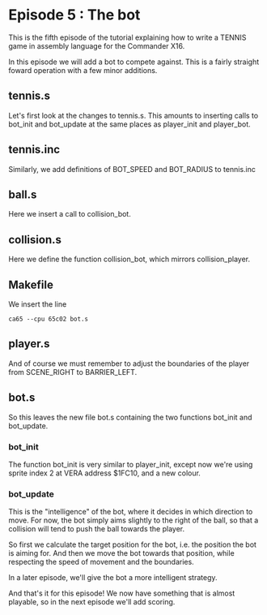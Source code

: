 # Episode 5 : The bot

This is the fifth episode of the tutorial explaining how to write a TENNIS
game in assembly language for the Commander X16.

In this episode we will add a bot to compete against. This is a fairly straight
foward operation with a few minor additions.

## tennis.s
Let's first look at the changes to tennis.s. This amounts to inserting calls to
bot\_init and bot\_update at the same places as player\_init and player\_bot.

## tennis.inc
Similarly, we add definitions of BOT\_SPEED and BOT\_RADIUS to tennis.inc

## ball.s
Here we insert a call to collision\_bot.

## collision.s
Here we define the function collision\_bot, which mirrors collision\_player.

## Makefile
We insert the line
```
ca65 --cpu 65c02 bot.s
```

## player.s
And of course we must remember to adjust the boundaries of the player from
SCENE\_RIGHT to BARRIER\_LEFT.

## bot.s
So this leaves the new file bot.s containing the two functions bot\_init and
bot\_update.

### bot\_init
The function bot\_init is very similar to player\_init, except now we're using
sprite index 2 at VERA address $1FC10, and a new colour.

### bot\_update
This is the "intelligence" of the bot, where it decides in which direction to
move.  For now, the bot simply aims slightly to the right of the ball, so that
a collision will tend to push the ball towards the player.

So first we calculate the target position for the bot, i.e. the position the
bot is aiming for. And then we move the bot towards that position, while
respecting the speed of movement and the boundaries.

In a later episode, we'll give the bot a more intelligent strategy.

And that's it for this episode! We now have something that is almost playable,
so in the next episode we'll add scoring.

